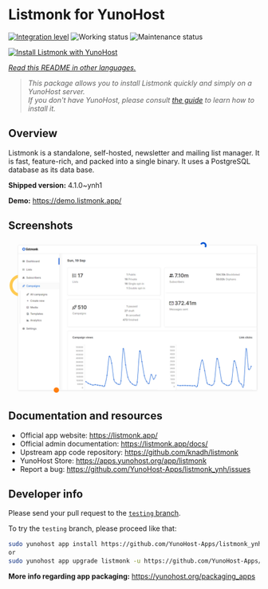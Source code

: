 <!--
N.B.: This README was automatically generated by <https://github.com/YunoHost/apps/tree/master/tools/readme_generator>
It shall NOT be edited by hand.
-->

# Listmonk for YunoHost

[![Integration level](https://dash.yunohost.org/integration/listmonk.svg)](https://ci-apps.yunohost.org/ci/apps/listmonk/) ![Working status](https://ci-apps.yunohost.org/ci/badges/listmonk.status.svg) ![Maintenance status](https://ci-apps.yunohost.org/ci/badges/listmonk.maintain.svg)

[![Install Listmonk with YunoHost](https://install-app.yunohost.org/install-with-yunohost.svg)](https://install-app.yunohost.org/?app=listmonk)

*[Read this README in other languages.](./ALL_README.md)*

> *This package allows you to install Listmonk quickly and simply on a YunoHost server.*  
> *If you don't have YunoHost, please consult [the guide](https://yunohost.org/install) to learn how to install it.*

## Overview

Listmonk is a standalone, self-hosted, newsletter and mailing list manager. It is fast, feature-rich, and packed into a single binary. It uses a PostgreSQL database as its data base.


**Shipped version:** 4.1.0~ynh1

**Demo:** <https://demo.listmonk.app/>

## Screenshots

![Screenshot of Listmonk](./doc/screenshots/screenshot.png)

## Documentation and resources

- Official app website: <https://listmonk.app/>
- Official admin documentation: <https://listmonk.app/docs/>
- Upstream app code repository: <https://github.com/knadh/listmonk>
- YunoHost Store: <https://apps.yunohost.org/app/listmonk>
- Report a bug: <https://github.com/YunoHost-Apps/listmonk_ynh/issues>

## Developer info

Please send your pull request to the [`testing` branch](https://github.com/YunoHost-Apps/listmonk_ynh/tree/testing).

To try the `testing` branch, please proceed like that:

```bash
sudo yunohost app install https://github.com/YunoHost-Apps/listmonk_ynh/tree/testing --debug
or
sudo yunohost app upgrade listmonk -u https://github.com/YunoHost-Apps/listmonk_ynh/tree/testing --debug
```

**More info regarding app packaging:** <https://yunohost.org/packaging_apps>
